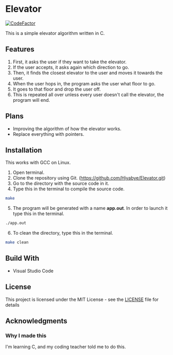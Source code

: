 Elevator
========

[![CodeFactor](https://www.codefactor.io/repository/github/hiyabye/elevator/badge)](https://www.codefactor.io/repository/github/hiyabye/elevator)

This is a simple elevator algorithm written in C.

## Features
1. First, it asks the user if they want to take the elevator.
2. If the user accepts, it asks again which direction to go.
3. Then, it finds the closest elevator to the user and moves it towards the user.
4. When the user hops in, the program asks the user what floor to go.
5. It goes to that floor and drop the user off.
6. This is repeated all over unless every user doesn't call the elevator, the program will end.

## Plans
- Improving the algorithm of how the elevator works.
- Replace everything with pointers.

## Installation
This works with GCC on Linux.
1. Open terminal.
2. Clone the repository using Git. (https://github.com/Hiyabye/Elevator.git)
3. Go to the directory with the source code in it.
4. Type this in the terminal to compile the source code.
```sh
make
```
5. The program will be generated with a name **app.out**.
In order to launch it type this in the terminal.
```sh
./app.out
```
6. To clean the directory, type this in the terminal.
```sh
make clean
```

## Build With
- Visual Studio Code

## License
This project is licensed under the MIT License - see the [LICENSE](LICENSE) file for details

## Acknowledgments
### Why I made this
I'm learning C, and my coding teacher told me to do this.